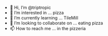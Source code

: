 - 👋 Hi, I’m @triptropic
- 👀 I’m interested in ... pizza
- 🌱 I’m currently learning ... TileMill
- 💞️ I’m looking to collaborate on ... eating pizza
- 📫 How to reach me ... in the pizzeria

<!---
triptropic/triptropic is a ✨ special ✨ repository because its `README.md` (this file) appears on your GitHub profile.
You can click the Preview link to take a look at your changes.
--->
